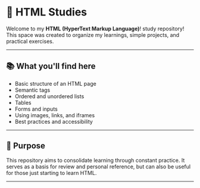 # 🧪 HTML Studies

Welcome to my **HTML (HyperText Markup Language)**! study repository!
This space was created to organize my learnings, simple projects, and practical exercises.

---

## 📚 What you'll find here

- Basic structure of an HTML page
- Semantic tags
- Ordered and unordered lists
- Tables
- Forms and inputs
- Using images, links, and iframes
- Best practices and accessibility

---

## 🚀 Purpose

This repository aims to consolidate learning through constant practice. It serves as a basis for review and personal reference, but can also be useful for those just starting to learn HTML.

---

